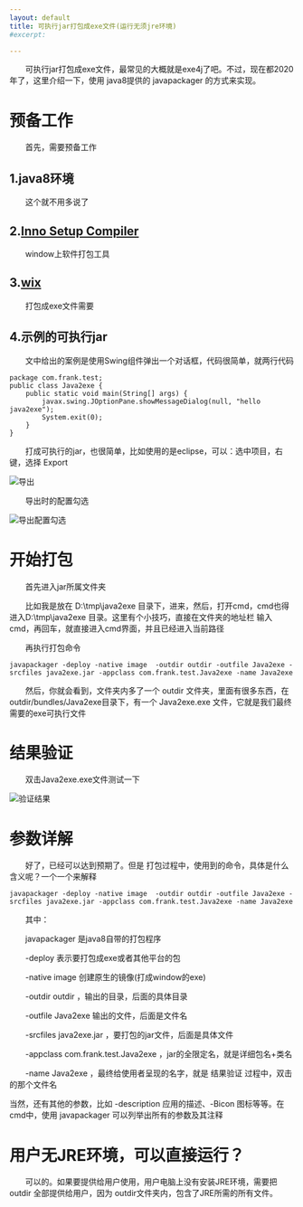 ```yaml
---
layout: default
title: 可执行jar打包成exe文件(运行无须jre环境)
#excerpt: 

---
```


　　可执行jar打包成exe文件，最常见的大概就是exe4j了吧。不过，现在都2020年了，这里介绍一下，使用 java8提供的 javapackager 的方式来实现。

# 预备工作

　　首先，需要预备工作  

## 1.java8环境  
　　这个就不用多说了

## 2.[Inno Setup Compiler](http://files.jrsoftware.org/is/5/innosetup-5.6.0.exe)   
　　window上软件打包工具

## 3.[wix](https://github.com/wixtoolset/wix3/releases/download/wix3104rtm/wix310.exe)   
　　打包成exe文件需要

## 4.示例的可执行jar  
　　文中给出的案例是使用Swing组件弹出一个对话框，代码很简单，就两行代码

    package com.frank.test;
    public class Java2exe {
        public static void main(String[] args) {
            javax.swing.JOptionPane.showMessageDialog(null, "hello java2exe");
            System.exit(0);
        }
    }

　　打成可执行的jar，也很简单，比如使用的是eclipse，可以：选中项目，右键，选择 Export

![导出]({{site.url}}/assets/2020-01-28-java2exe/selectRunnableJAR.jpg)

　　导出时的配置勾选

![导出配置勾选]({{site.url}}/assets/2020-01-28-java2exe/runnableJAROptions.jpg)



# 开始打包
　　首先进入jar所属文件夹

　　比如我是放在  D:\tmp\java2exe 目录下，进来，然后，打开cmd，cmd也得进入D:\tmp\java2exe 目录。这里有个小技巧，直接在文件夹的地址栏 输入cmd，再回车，就直接进入cmd界面，并且已经进入当前路径

　　再执行打包命令

	javapackager -deploy -native image  -outdir outdir -outfile Java2exe -srcfiles java2exe.jar -appclass com.frank.test.Java2exe -name Java2exe

　　然后，你就会看到，文件夹内多了一个 outdir 文件夹，里面有很多东西，在outdir/bundles/Java2exe目录下，有一个 Java2exe.exe 文件，它就是我们最终需要的exe可执行文件

# 结果验证

　　双击Java2exe.exe文件测试一下

![验证结果]({{site.url}}/assets/2020-01-28-java2exe/result.jpg)



# 参数详解

　　好了，已经可以达到预期了。但是 打包过程中，使用到的命令，具体是什么含义呢？一个一个来解释

	javapackager -deploy -native image  -outdir outdir -outfile Java2exe -srcfiles java2exe.jar -appclass com.frank.test.Java2exe -name Java2exe

　　其中：

　　javapackager 是java8自带的打包程序

　　-deploy 表示要打包成exe或者其他平台的包

　　-native image 创建原生的镜像(打成window的exe)

　　-outdir  outdir ，输出的目录，后面的具体目录

　　-outfile Java2exe 输出的文件，后面是文件名

　　-srcfiles java2exe.jar ，要打包的jar文件，后面是具体文件

　　-appclass com.frank.test.Java2exe ，jar的全限定名，就是详细包名+类名

　　-name Java2exe ，最终给使用者呈现的名字，就是 结果验证 过程中，双击的那个文件名

当然，还有其他的参数，比如  -description  应用的描述、-Bicon 图标等等。在cmd中，使用  javapackager 可以列举出所有的参数及其注释



# 用户无JRE环境，可以直接运行？

　　可以的。如果要提供给用户使用，用户电脑上没有安装JRE环境，需要把 outdir 全部提供给用户，因为 outdir文件夹内，包含了JRE所需的所有文件。